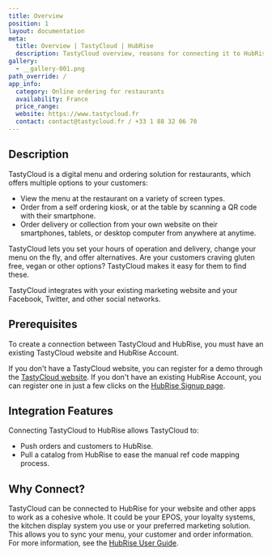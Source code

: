 ```yaml
---
title: Overview
position: 1
layout: documentation
meta:
  title: Overview | TastyCloud | HubRise
  description: TastyCloud overview, reasons for connecting it to HubRise and summary of integrated features. Synchronise data between your EPOS and your apps.
gallery:
  - __gallery-001.png
path_override: /
app_info:
  category: Online ordering for restaurants
  availability: France
  price_range:
  website: https://www.tastycloud.fr
  contact: contact@tastycloud.fr / +33 1 88 32 06 70
---
```


## Description

TastyCloud is a digital menu and ordering solution for restaurants, which offers multiple options to your customers:

- View the menu at the restaurant on a variety of screen types.
- Order from a self ordering kiosk, or at the table by scanning a QR code with their smartphone.
- Order delivery or collection from your own website on their smartphones, tablets, or desktop computer from anywhere at anytime.

TastyCloud lets you set your hours of operation and delivery, change your menu on the fly, and offer alternatives. Are your customers craving gluten free, vegan or other options? TastyCloud makes it easy for them to find these.

TastyCloud integrates with your existing marketing website and your Facebook, Twitter, and other social networks.

## Prerequisites

To create a connection between TastyCloud and HubRise, you must have an existing TastyCloud website and HubRise Account.

If you don't have a TastyCloud website, you can register for a demo through the [TastyCloud website](https://www.tastycloud.fr/).
If you don't have an existing HubRise Account, you can register one in just a few clicks on the [HubRise Signup page](https://manager.hubrise.com/signup).

## Integration Features

Connecting TastyCloud to HubRise allows TastyCloud to:

- Push orders and customers to HubRise.
- Pull a catalog from HubRise to ease the manual ref code mapping process.

## Why Connect?

TastyCloud can be connected to HubRise for your website and other apps to work as a cohesive whole. It could be your EPOS, your loyalty systems, the kitchen display system you use or your preferred marketing solution. This allows you to sync your menu, your customer and order information. For more information, see the [HubRise User Guide](/docs).
